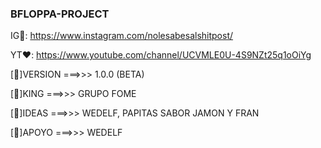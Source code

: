 ### BFLOPPA-PROJECT

IG🧡: https://www.instagram.com/nolesabesalshitpost/

YT❤️: https://www.youtube.com/channel/UCVMLE0U-4S9NZt25q1oOiYg

[🍪]VERSION ===>>> 1.0.0 (BETA)

[👑]KING    ===>>> GRUPO FOME

[💌]IDEAS   ===>>> WEDELF, PAPITAS SABOR JAMON Y FRAN

[💖]APOYO   ===>>> WEDELF
